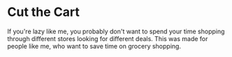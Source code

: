 # Cut the Cart
If you're lazy like me, you probably don't want to spend your time shopping through different stores looking for different deals. This was made for people like me, who want to save time on grocery shopping.
